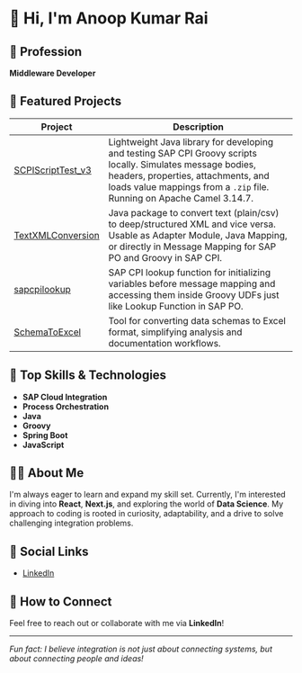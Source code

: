 # 👋 Hi, I'm Anoop Kumar Rai

## 🌟 Profession
**Middleware Developer**

## 🚀 Featured Projects

| Project | Description |
| ------- | ----------- |
| [SCPIScriptTest_v3](https://github.com/AnoopRai610/SCPIScriptTest_v3) | Lightweight Java library for developing and testing SAP CPI Groovy scripts locally. Simulates message bodies, headers, properties, attachments, and loads value mappings from a `.zip` file. Running on Apache Camel 3.14.7. |
| [TextXMLConversion](https://github.com/AnoopRai610/TextXMLConversion) | Java package to convert text (plain/csv) to deep/structured XML and vice versa. Usable as Adapter Module, Java Mapping, or directly in Message Mapping for SAP PO and Groovy in SAP CPI. |
| [sapcpilookup](https://github.com/AnoopRai610/sapcpilookup) | SAP CPI lookup function for initializing variables before message mapping and accessing them inside Groovy UDFs just like Lookup Function in SAP PO. |
| [SchemaToExcel](https://github.com/AnoopRai610/SchemaToExcel) | Tool for converting data schemas to Excel format, simplifying analysis and documentation workflows. |

## 💼 Top Skills & Technologies
- **SAP Cloud Integration**
- **Process Orchestration**
- **Java**
- **Groovy**
- **Spring Boot**
- **JavaScript**

## 🧑‍💻 About Me
I'm always eager to learn and expand my skill set. Currently, I'm interested in diving into **React**, **Next.js**, and exploring the world of **Data Science**. My approach to coding is rooted in curiosity, adaptability, and a drive to solve challenging integration problems.

## 🔗 Social Links
- [LinkedIn](https://www.linkedin.com/in/anoop-kumar-rai-97950879/)

## 🤝 How to Connect
Feel free to reach out or collaborate with me via **LinkedIn**!

---

*Fun fact: I believe integration is not just about connecting systems, but about connecting people and ideas!*
